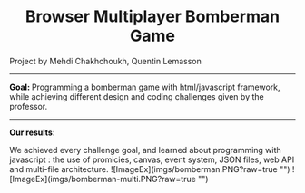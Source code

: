 

<h1 style="text-align: center;">Browser Multiplayer Bomberman Game</h1> 
Project by Mehdi Chakhchoukh, Quentin Lemasson

<hr> <p> <strong style="color: #000;"> Goal: </strong> Programming a bomberman game with html/javascript framework, while achieving different design and coding challenges given by the professor.</p>

<hr> <p> <strong style="color: #000;">Our results</strong>: </p> 
We achieved every challenge goal, and learned about programming with javascript : the use of promicies, canvas, event system, JSON files, web API and multi-file architecture.
![ImageEx](imgs/bomberman.PNG?raw=true "") ![ImageEx](imgs/bomberman-multi.PNG?raw=true "") 
